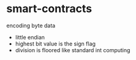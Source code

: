 # smart-contracts

encoding byte data
* little endian
* highest bit value is the sign flag
* division is floored like standard int computing
